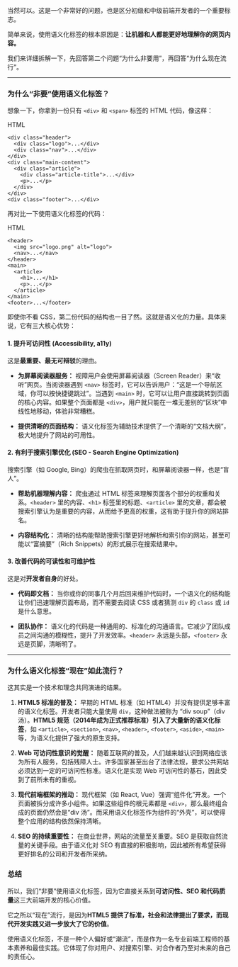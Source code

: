 当然可以。这是一个非常好的问题，也是区分初级和中级前端开发者的一个重要标志。

简单来说，使用语义化标签的根本原因是：**让机器和人都能更好地理解你的网页内容。**

我们来详细拆解一下，先回答第二个问题“为什么非要用”，再回答“为什么现在流行”。

---

### 为什么“非要”使用语义化标签？

想象一下，你拿到一份只有 `<div>` 和 `<span>` 标签的 HTML 代码，像这样：

HTML

```
<div class="header">
  <div class="logo">...</div>
  <div class="nav">...</div>
</div>
<div class="main-content">
  <div class="article">
    <div class="article-title">...</div>
    <p>...</p>
  </div>
</div>
<div class="footer">...</div>
```

再对比一下使用语义化标签的代码：

HTML

```
<header>
  <img src="logo.png" alt="logo">
  <nav>...</nav>
</header>
<main>
  <article>
    <h1>...</h1>
    <p>...</p>
  </article>
</main>
<footer>...</footer>
```

即使你不看 CSS，第二份代码的结构也一目了然。这就是语义化的力量。具体来说，它有三大核心优势：

#### 1. 提升可访问性 (Accessibility, a11y)

这是**最重要、最无可辩驳**的理由。

- **为屏幕阅读器服务：** 视障用户会使用屏幕阅读器（Screen Reader）来“收听”网页。当阅读器遇到 `<nav>` 标签时，它可以告诉用户：“这是一个导航区域，你可以按快捷键跳过”。当遇到 `<main>` 时，它可以让用户直接跳转到页面的核心内容。如果整个页面都是 `<div>`，用户就只能在一堆无差别的“区块”中线性地移动，体验非常糟糕。
    
- **提供清晰的页面结构：** 语义化标签为辅助技术提供了一个清晰的“文档大纲”，极大地提升了网站的可用性。
    

#### 2. 有利于搜索引擎优化 (SEO - Search Engine Optimization)

搜索引擎（如 Google, Bing）的爬虫在抓取网页时，和屏幕阅读器一样，也是“盲人”。

- **帮助机器理解内容：** 爬虫通过 HTML 标签来理解页面各个部分的权重和关系。`<header>` 里的内容、`<h1>` 标签里的标题、`<article>` 里的文章，都会被搜索引擎认为是重要的内容，从而给予更高的权重，这有助于提升你的网站排名。
    
- **内容结构化：** 清晰的结构能帮助搜索引擎更好地解析和索引你的网站，甚至可能以“富摘要”（Rich Snippets）的形式展示在搜索结果中。
    

#### 3. 改善代码的可读性和可维护性

这是对**开发者自身**的好处。

- **代码即文档：** 当你或你的同事几个月后回来维护代码时，一个语义化的结构能让你们迅速理解页面布局，而不需要去阅读 CSS 或者猜测 `div` 的 `class` 或 `id` 是什么意思。
    
- **团队协作：** 语义化的代码是一种通用的、标准化的沟通语言。它减少了团队成员之间沟通的模糊性，提升了开发效率。`<header>` 永远是头部，`<footer>` 永远是页脚，清晰明了。
    

---

### 为什么语义化标签“现在”如此流行？

这其实是一个技术和理念共同演进的结果。

1. **HTML5 标准的普及：** 早期的 HTML 标准（如 HTML4）并没有提供足够丰富的语义化标签。开发者只能大量使用 `div`，这种做法被称为 “div soup”（div 汤）。**HTML5 规范（2014年成为正式推荐标准）引入了大量新的语义化标签**，如 `<article>`, `<section>`, `<nav>`, `<header>`, `<footer>`, `<aside>`, `<main>` 等，为语义化提供了强大的原生支持。
    
2. **Web 可访问性意识的觉醒：** 随着互联网的普及，人们越来越认识到网络应该为所有人服务，包括残障人士。许多国家甚至出台了法律法规，要求公共网站必须达到一定的可访问性标准。语义化是实现 Web 可访问性的基石，因此受到了前所未有的重视。
    
3. **现代前端框架的推动：** 现代框架（如 React, Vue）强调“组件化”开发。一个页面被拆分成许多小组件。如果这些组件的根元素都是 `<div>`，那么最终组合成的页面仍然会是“div 汤”。而采用语义化标签作为组件的“外壳”，可以使得整个应用的结构依然保持清晰。
    
4. **SEO 的持续重要性：** 在商业世界，网站的流量至关重要。SEO 是获取自然流量的关键手段。由于语义化对 SEO 有直接的积极影响，因此被所有希望获得更好排名的公司和开发者所采纳。
    

### 总结

所以，我们“非要”使用语义化标签，因为它直接关系到**可访问性、SEO 和代码质量**这三大前端开发的核心价值。

它之所以“现在”流行，是因为**HTML5 提供了标准，社会和法律提出了要求，而现代开发实践又进一步放大了它的价值**。

使用语义化标签，不是一种个人偏好或“潮流”，而是作为一名专业前端工程师的基本素养和最佳实践。它体现了你对用户、对搜索引擎、对合作者乃至对未来的自己的责任心。